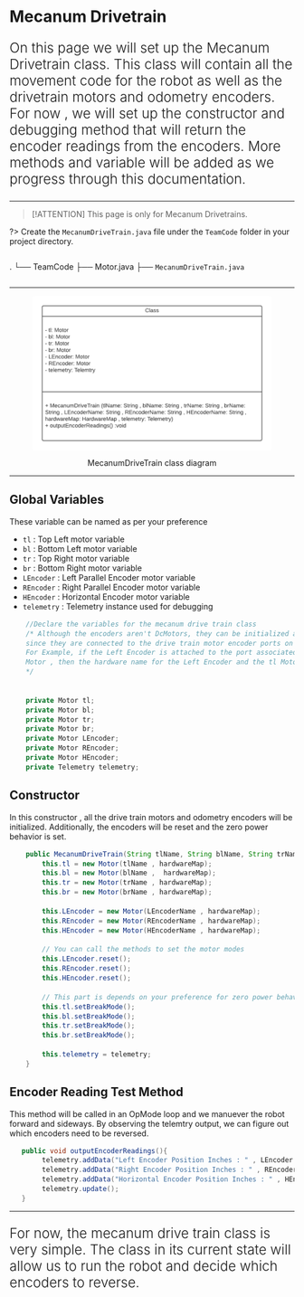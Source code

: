 
# Mecanum Drivetrain

<p style = "font-weight : 300; font-size : 24px;">
On this page we will set up the Mecanum Drivetrain class. This class will contain all the movement code for the robot as well as the drivetrain motors and odometry encoders.
For now , we will set up the constructor and debugging method that will return the encoder readings from the encoders. More methods and variable will be added as we progress through this documentation.
</p>

---

> [!ATTENTION]
> This page is only for Mecanum Drivetrains.

?>
Create the `MecanumDriveTrain.java` file under the `TeamCode` folder in your project directory.
> ```text
.
└── TeamCode
    ├── Motor.java
    ├── `MecanumDriveTrain.java`
> ```

---


<figure align="center">
    <img src="Images/mecanum-class-diagram.png" class="rounded-lg" alt="Mecanum class diagram" style="border-radius : 1.5%;">
    <figcaption class="mt-2 text-sm text-center text-gray-600" style = "padding-top : 10px;">MecanumDriveTrain class diagram</figcaption>
</figure>

---


## Global Variables
These variable can be named as per your preference
- `tl` : Top Left motor variable
- `bl` : Bottom Left motor variable
- `tr` : Top Right motor variable
- `br` : Bottom Right motor variable
- `LEncoder` : Left Parallel Encoder motor variable
- `REncoder` : Right Parallel Encoder motor variable
- `HEncoder` : Horizontal Encoder motor variable
- `telemetry` : Telemetry instance used for debugging

```java 
    //Declare the variables for the mecanum drive train class 
    /* Although the encoders aren't DcMotors, they can be initialized as one 
    since they are connected to the drive train motor encoder ports on the rev hub.
    For Example, if the Left Encoder is attached to the port associated with the tl
    Motor , then the hardware name for the Left Encoder and the tl Motor would be the same
    */
    
    
    private Motor tl;
    private Motor bl;
    private Motor tr;
    private Motor br;
    private Motor LEncoder;
    private Motor REncoder;
    private Motor HEncoder;
    private Telemetry telemetry;
```

## Constructor

In this constructor , all the drive train motors and odometry encoders will be initialized. Additionally, the
encoders will be reset and the zero power behavior is set.

```java 
    public MecanumDriveTrain(String tlName, String blName, String trName, String brName , String LEncoderName , String REncoderName , String HEncoderName , HardwareMap hardwareMap , Telemetry telemetry) {
        this.tl = new Motor(tlName , hardwareMap);
        this.bl = new Motor(blName ,  hardwareMap);
        this.tr = new Motor(trName , hardwareMap);
        this.br = new Motor(brName , hardwareMap);
        
        this.LEncoder = new Motor(LEncoderName , hardwareMap);
        this.REncoder = new Motor(REncoderName , hardwareMap);
        this.HEncoder = new Motor(HEncoderName , hardwareMap);
        
        // You can call the methods to set the motor modes
        this.LEncoder.reset();
        this.REncoder.reset();
        this.HEncoder.reset();
        
        // This part is depends on your preference for zero power behavior. For the implementation on my robot, I will set it to break mode.
        this.tl.setBreakMode();
        this.bl.setBreakMode();
        this.tr.setBreakMode();
        this.br.setBreakMode();
        
        this.telemetry = telemetry;
    }
```

## Encoder Reading Test Method

This method will be called in an OpMode loop and we manuever the robot forward and sideways. By observing the telemtry output, we can figure out which encoders need to be reversed.

```java 
   public void outputEncoderReadings(){
        telemetry.addData("Left Encoder Position Inches : " , LEncoder.getCurrPosInches());
        telemetry.addData("Right Encoder Position Inches : " , REncoder.getCurrPosInches());
        telemetry.addData("Horizontal Encoder Position Inches : " , HEncoder.getCurrPosInches());
        telemetry.update();
   }
```

---

<p style = "font-weight : 300; font-size : 24px;">
For now, the mecanum drive train class is very simple. The class in its current state will allow us to run the robot and decide which encoders to reverse.
</p>

